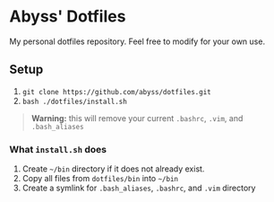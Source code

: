 # Abyss' Dotfiles

My personal dotfiles repository. Feel free to modify for your own use.

## Setup

1) `git clone https://github.com/abyss/dotfiles.git`
2) `bash ./dotfiles/install.sh`
> **Warning:** this will remove your current `.bashrc`, `.vim`, and `.bash_aliases`

### What `install.sh` does
1) Create `~/bin` directory if it does not already exist.
2) Copy all files from `dotfiles/bin` into `~/bin`
3) Create a symlink for `.bash_aliases`, `.bashrc`, and `.vim` directory

